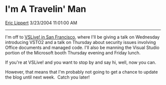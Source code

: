 # I'm A Travelin' Man

[Eric Lippert](https://social.msdn.microsoft.com/profile/Eric%20Lippert) 3/23/2004 11:01:00 AM

-----

I'm off to [VSLive\! in San Francisco](http://www.ftponline.com/conferences/vslive/2004/sf/net-architecture.asp), where I'll be giving a talk on Wednesday introducing VSTO2 and a talk on Thursday about security issues involving Office documents and managed code. I'll also be manning the Visual Studio portion of the Microsoft booth Thursday evening and Friday lunch.

If you're at VSLive\! and you want to stop by and say hi, well, now you can.

However, that means that I'm probably not going to get a chance to update the blog until next week.  Catch you later\!

